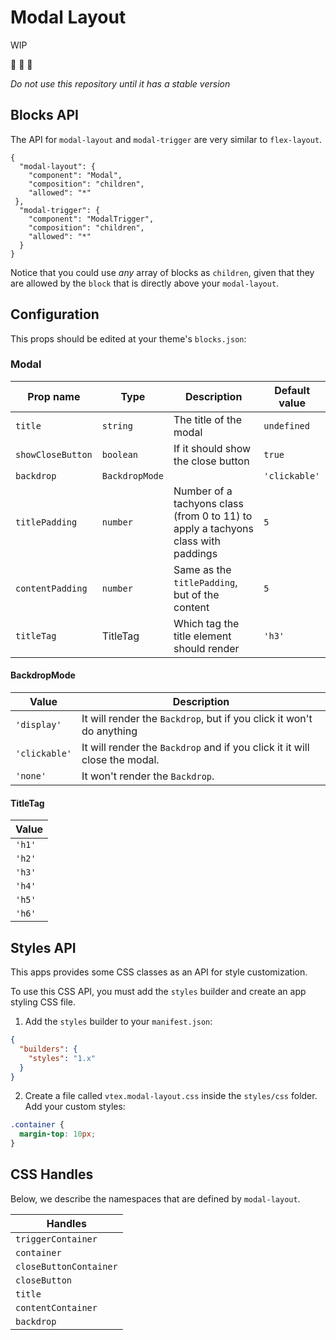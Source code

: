 # Modal Layout

WIP

:construction: :construction: :construction:

*Do not use this repository until it has a stable version*


## Blocks API

The API for `modal-layout` and `modal-trigger` are very similar to `flex-layout`.

```jsonc
{
  "modal-layout": {
    "component": "Modal",
    "composition": "children",
    "allowed": "*"
 },
  "modal-trigger": {
    "component": "ModalTrigger",
    "composition": "children",
    "allowed": "*"
  }
}

```

Notice that you could use _any_ array of blocks as `children`, given that they are allowed by the `block` that is directly above your `modal-layout`.

## Configuration

This props should be edited at your theme's `blocks.json`:

### Modal

| Prop name | Type | Description | Default value |
| --- | --- | --- | --- |
| `title` | `string`| The title of the modal | `undefined` |
| `showCloseButton`| `boolean`| If it should show the close button | `true` |
| `backdrop`| `BackdropMode` |  | `'clickable'` |
| `titlePadding` | `number` | Number of a tachyons class (from 0 to 11) to apply a tachyons class with paddings | `5` |
| `contentPadding` | `number` | Same as the `titlePadding`, but of the content | `5` |
| `titleTag` | TitleTag | Which tag the title element should render | `'h3'`

#### BackdropMode

| Value | Description |
| --- | --- |
| `'display'` | It will render the `Backdrop`, but if you click it won't do anything |
| `'clickable'` | It will render the `Backdrop` and if you click it it will close the modal. | 
| `'none'` | It won't render the `Backdrop`. |

#### TitleTag

| Value |
| --- |
| `'h1'` |
| `'h2'` |
| `'h3'` |
| `'h4'` |
| `'h5'` |
| `'h6'` |

## Styles API

This apps provides some CSS classes as an API for style customization.

To use this CSS API, you must add the `styles` builder and create an app styling CSS file.

1. Add the `styles` builder to your `manifest.json`:

```json
{
  "builders": {
    "styles": "1.x"
  }
}
```

2. Create a file called `vtex.modal-layout.css` inside the `styles/css` folder. Add your custom styles:

```css
.container {
  margin-top: 10px;
}
```

## CSS Handles

Below, we describe the namespaces that are defined by `modal-layout`.

| Handles |
| --- |
| `triggerContainer` |
| `container` |
| `closeButtonContainer` |
| `closeButton` |
| `title` |
| `contentContainer` |
| `backdrop` |
